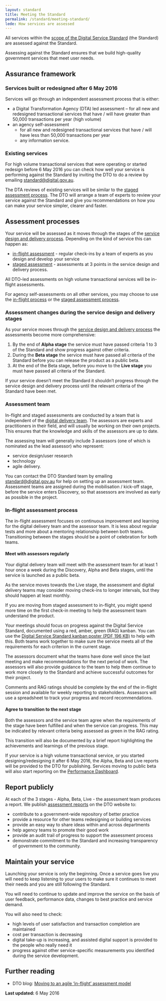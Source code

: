 ```yaml
---
layout: standard
title: Meeting the Standard
permalink: /standard/meeting-standard/
lede: How services are assessed
---
```

All services within the [scope of the Digital Service Standard](/standard/scope-of-standard/) (the Standard) are assessed against the Standard.

Assessing against the Standard ensures that we build high-quality government services that meet user needs.

## Assurance framework

### Services built or redesigned after 6 May 2016

Services will go through an independent assessment process that is either:

* <a id="dtoled"></a>a Digital Transformation Agency (DTA) led assessment – for all new and redesigned transactional services that have / will have greater than 50,000 transactions per year (high volume)
* an agency self-assessment
  * for all new and redesigned transactional services that have / will have less than 50,000 transactions per year
  * any information service.

### Existing services

For high volume transactional services that were operating or started redesign before 6 May 2016 you can check how well your service is performing against the Standard by inviting the DTO to do a review by emailing [standard@digital.gov.au](mailto:standard@digital.gov.au).

The DTA reviews of existing services will be similar to the [staged assessment process](/standard/meeting-standard/staged-assessment-process/). The DTO will arrange a team of experts to review your service against the Standard and give you recommendations on how you can make your service simpler, clearer and faster.

## Assessment processes

Your service will be assessed as it moves through the stages of the [service design and delivery process](/standard/service-design-and-delivery-process/). Depending on the kind of service this can happen as:

* [in-flight assessment](#inflight) - regular check-ins by a team of experts as you design and develop your service
* [staged assessment](/standard/meeting-standard/staged-assessment-process/) - assessments at 3 points in the service design and delivery process.

All DTO-led assessments on high volume transactional services will be in-flight assessments.

For agency self-assessments on all other services, you may choose to use the [in-flight process](#inflight) or the [staged assessment process](/standard/meeting-standard/staged-assessment-process/).

### Assessment changes during the service design and delivery stages

As your service moves through the [service design and delivery process](/standard/service-design-and-delivery-process/) the assessments become more comprehensive:

1. By the end of **Alpha stage** the service must have passed criteria 1 to 3 of the Standard and show progress against other criteria.
2. During the **Beta stage** the service must have passed all criteria of the Standard before you can release the product as a public beta.
3. At the end of the Beta stage, before you move to the **Live stage** you must have passed all criteria of the Standard.

If your service doesn’t meet the Standard it shouldn’t progress through the service design and delivery process until the relevant criteria of the Standard have been met.

### Assessment team

In-flight and staged assessments are conducted by a team that is independent of the [digital delivery team](/standard/design-guides/the-team/). The assessors are experts and practitioners in their field, and will usually be working on their own projects. This ensures that the knowledge and skills of the assessors are up to date.

The assessing team will generally include 3 assessors (one of which is nominated as the lead assessor) who represent:

* service design/user research
* technology
* agile delivery.

You can contact the DTO Standard team by emailing [standard@digital.gov.au](mailto:standard@digital.gov.au) for help on setting up an assessment team. Assessment teams are assigned during the mobilisation / kick-off stage, before the service enters Discovery, so that assessors are involved as early as possible in the project.

### <a id="inflight"></a>In-flight assessment process

The in-flight assessment focuses on continuous improvement and learning for the digital delivery team and the assessor team. It is less about regular tests and more about a mentoring relationship between both teams. Transitioning between the stages should be a point of celebration for both teams.

#### Meet with assessors regularly

Your digital delivery team will meet with the assessment team for at least 1 hour once a week during the Discovery, Alpha and Beta stages, until the service is launched as a public beta.

As the service moves towards the Live stage, the assessment and digital delivery teams may consider moving check-ins to longer intervals, but they should happen at least monthly.

If you are moving from staged assessment to in-flight, you might spend more time on the first check-in meeting to help the assessment team understand the product.

Your meetings should focus on progress against the Digital Service Standard, documented using a red, amber, green (RAG) kanban. You can use the [Digital Service Standard kanban poster (PDF 196 KB)](/files/DTO_DSS_KANBAN_POSTER_WCAG_Aug30_A0.pdf) to help with this. Both teams work together to make sure the service meets all of the requirements for each criterion in the current stage.

The assessors document what the teams have done well since the last meeting and make recommendations for the next period of work. The assessors will also provide guidance to the team to help them continue to work more closely to the Standard and achieve successful outcomes for their project.

Comments and RAG ratings should be complete by the end of the in-flight session and available for weekly reporting to stakeholders. Assessors will use a spreadsheet to track your progress and record recommendations.

#### Agree to transition to the next stage

Both the assessors and the service team agree when the requirements of the stage have been fulfilled and when the service can progress. This may be indicated by relevant criteria being assessed as green in the RAG rating.

This transition will also be documented by a brief report highlighting the achievements and learnings of the previous stage.

If your service is a high volume transactional service, or you started designing/redesigning it after 6 May 2016, the Alpha, Beta and Live reports will be provided to the DTO for publishing. Services moving to public beta will also start reporting on the [Performance Dashboard](/what-we-do/platforms/performance/).

## Report publicly

At each of the 3 stages - Alpha, Beta, Live - the assessment team produces a report. We publish [assessment reports](/standard/assessments/) on the DTO website to:  

* contribute to a government-wide repository of better practice
* provide a resource for other teams redesigning or building services
* provide an easy way to share ideas within and across departments
* help agency teams to promote their good work
* provide an audit trail of progress to support the assessment process
* demonstrate commitment to the Standard and increasing transparency of government to the community.

## Maintain your service

Launching your service is only the beginning. Once a service goes live you will need to keep listening to your users to make sure it continues to meet their needs and you are still following the Standard.

You will need to continue to update and improve the service on the basis of user feedback, performance data, changes to best practice and service demand.

You will also need to check:

* high levels of user satisfaction and transaction completion are maintained
* cost per transaction is decreasing
* digital take-up is increasing, and assisted digital support is provided to the people who really need it
* progress against other service-specific measurements you identified during the service development.

## Further reading

* DTO blog: [Moving to an agile ‘in-flight’ assessment model](/blog/in-flight-assessment-model/)

**Last updated:** 6 May 2016
